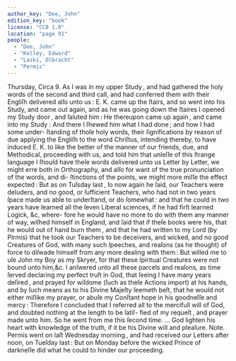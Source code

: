 ```yaml
---
author_key: "Dee, John"
edition_key: "book"
license: "CC0 1.0"
location: "page 91"
people:
  - "Dee, John"
  - "Kelley, Edward"
  - "Laski, Olbracht"
  - "Permis"
---
```

Thursday, Circa 9.
As I was in my upper Study , and had gathered the holy words of the second and third
call, and had conferred them with their Engliſh delivered alſo unto us : E. K.  came up the
ſtairs, and so went into his Study, and came out again, and as he was going down the ſtaires I
opened my Study door , and ſaluted him : He thereupon came up again , and came into
my Study : And there I ſhewed him what I had done ; and how I had some under-
ſtanding of thoſe holy words, their ſignifications by reason of due applying the Engliſh
to the word Chriſtus, intending thereby, to have induced E. K.  to like the better of  the
manner of our friends, due, and Methodical, proceeding with us, and told him that unleſſe
of this ſtrange language I ſhould have theſe words delivered unto us Letter by Letter, we might
erre both in Orthography, and alſo for want of the true pronunciation of the words, and di-
ſtinctions of the points, we might more miſſe the effect expected : But as on Tuſsday last , ſo
now again he ſaid, our Teachers were deluders, and no good, or ſufficient Teachers, who had
not in two years ſpace made us able to underſtand, or do ſomewhat : and that he could in two
years have learned all the ſeven Liberal sciences, if he had firſt learned Logick, &c, where-
fore he would have no more to do with them any manner of way, wiſhed himself in England,
and ſaid that if theſe books were his, that he would out of hand burn them , and that he had
written to my Lord (by Pirmis) that he took our Teachers to be deceivers, and wicked, and
no good Creatures of God, with many such ſpeeches, and reaſons (as he thought) of force
to diſwade himself from any more dealing with them : But willed me to uſe John my Boy as
my Skryer, for that these ſpiritual Creatures were not bound unto him,&c. I anſwered unto
all these parcels and reaſons, as time ſerved declaring my perfect truſt in God, that ſeeing I have
many years deſired , and prayed for wiſdome (ſuch as theſe Actions import) at his hands,
and by ſuch means as to his Divine Majeſty ſeemeth beſt, that he would not either miſlike my
prayer, or abuſe my Conſtant hope in his goodneſſe and mercy : Therefore I concluded that
I referred all to the mercifull will of God, and doubted nothing at the length to be ſatiſ-
fied of my requeſt , and prayer made unto him.   So he went from me this ſecond time. …
God lighten his heart with knowledge of the truth, if it be his Divine will and pleaſure.
Note.  Permis went on laſt Wednesday morning , and had received our Letters after
noon, on Tueſday last : But on Monday before the wicked Prince of darkneſſe did what he
could to hinder our proceeding.
